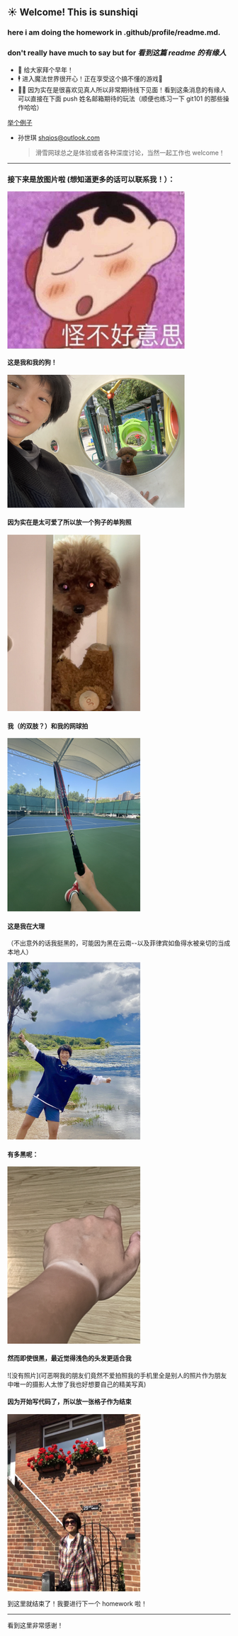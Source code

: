 ## ☀️ Welcome! This is sunshiqi

### here i am doing the homework in .github/profile/readme.md. 
### don't really have much to say but for *看到这篇 readme 的有缘人*

- 🥳 给大家拜个早年！
- 🕴 进入魔法世界很开心！正在享受这个搞不懂的游戏👾
- 👯‍♀️ 因为实在是很喜欢见真人所以非常期待线下见面！看到这条消息的有缘人可以直接在下面 push 姓名邮箱期待的玩法（顺便也练习一下 git101 的那些操作哈哈）

<u>举个例子</u>
* 孙世琪 shqios@outlook.com
  
    > 滑雪网球总之是体验或者各种深度讨论，当然一起工作也 welcome！

***

### 接下来是放图片啦 (想知道更多的话可以联系我！）：
<img src="https://github.com/gtb-2022-sun-shiqi/.github/raw/main/assets/IMG_1984.jpg" width="400px" align=center />



#### 这是我和我的狗！

<img src="https://github.com/gtb-2022-sun-shiqi/.github/raw/main/assets/meanddog.png" width="400px" />

#### 因为实在是太可爱了所以放一个狗子的单狗照

<img src="https://github.com/gtb-2022-sun-shiqi/.github/raw/main/assets/dogeye.jpg" width="300px" />

#### 我（的双肢？）和我的网球拍

<img src="https://github.com/gtb-2022-sun-shiqi/.github/raw/main/assets/tennis.png" width="300px" />



#### 这是我在大理

（不出意外的话我挺黑的，可能因为黑在云南--以及菲律宾如鱼得水被亲切的当成本地人）

<img src="https://github.com/gtb-2022-sun-shiqi/.github/raw/main/assets/dali.png" width="300px" />

#### 有多黑呢：

<img src="https://github.com/gtb-2022-sun-shiqi/.github/raw/main/assets/wrist.png" width="300px" />

#### 然而即使很黑，最近觉得浅色的头发更适合我

\![没有照片]\(可恶啊我的朋友们竟然不爱拍照我的手机里全是别人的照片作为朋友中唯一的摄影人太惨了我也好想要自己的精美写真)

#### 因为开始写代码了，所以放一张格子作为结束

<img src="https://github.com/gtb-2022-sun-shiqi/.github/raw/main/assets/gezi.jpg" width="300px" />



到这里就结束了！我要进行下一个 homework 啦！



***

看到这里非常感谢！

